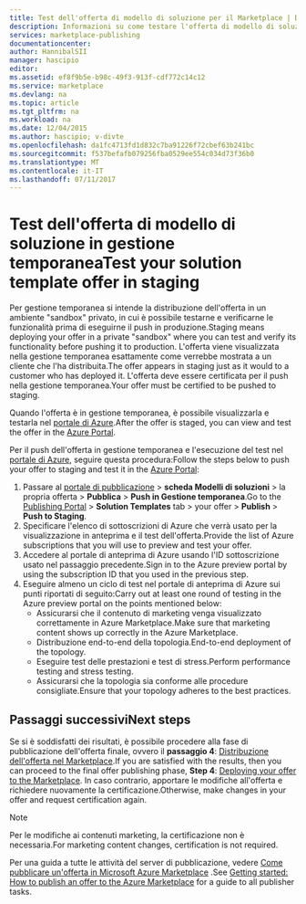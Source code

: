 ```yaml
---
title: Test dell'offerta di modello di soluzione per il Marketplace | Documentazione Microsoft
description: Informazioni su come testare l'offerta di modello di soluzione per Azure Marketplace.
services: marketplace-publishing
documentationcenter: 
author: HannibalSII
manager: hascipio
editor: 
ms.assetid: ef8f9b5e-b98c-49f3-913f-cdf772c14c12
ms.service: marketplace
ms.devlang: na
ms.topic: article
ms.tgt_pltfrm: na
ms.workload: na
ms.date: 12/04/2015
ms.author: hascipio; v-divte
ms.openlocfilehash: da1fc4713fd1d832c7ba91226f72cbef63b241bc
ms.sourcegitcommit: f537befafb079256fba0529ee554c034d73f36b0
ms.translationtype: MT
ms.contentlocale: it-IT
ms.lasthandoff: 07/11/2017
---
```

# <a name="test-your-solution-template-offer-in-staging"></a><span data-ttu-id="52b40-103">Test dell'offerta di modello di soluzione in gestione temporanea</span><span class="sxs-lookup"><span data-stu-id="52b40-103">Test your solution template offer in staging</span></span>
<span data-ttu-id="52b40-104">Per gestione temporanea si intende la distribuzione dell'offerta in un ambiente "sandbox" privato, in cui è possibile testarne e verificarne le funzionalità prima di eseguirne il push in produzione.</span><span class="sxs-lookup"><span data-stu-id="52b40-104">Staging means deploying your offer in a private "sandbox" where you can test and verify its functionality before pushing it to production.</span></span> <span data-ttu-id="52b40-105">L'offerta viene visualizzata nella gestione temporanea esattamente come verrebbe mostrata a un cliente che l'ha distribuita.</span><span class="sxs-lookup"><span data-stu-id="52b40-105">The offer appears in staging just as it would to a customer who has deployed it.</span></span> <span data-ttu-id="52b40-106">L'offerta deve essere certificata per il push nella gestione temporanea.</span><span class="sxs-lookup"><span data-stu-id="52b40-106">Your offer must be certified to be pushed to staging.</span></span>

<span data-ttu-id="52b40-107">Quando l'offerta è in gestione temporanea, è possibile visualizzarla e testarla nel [portale di Azure](https://portal.azure.com/).</span><span class="sxs-lookup"><span data-stu-id="52b40-107">After the offer is staged, you can view and test the offer in the [Azure Portal](https://portal.azure.com/).</span></span>

<span data-ttu-id="52b40-108">Per il push dell'offerta in gestione temporanea e l'esecuzione del test nel [portale di Azure](https://portal.azure.com/), seguire questa procedura:</span><span class="sxs-lookup"><span data-stu-id="52b40-108">Follow the steps below to push your offer to staging and test it in the [Azure Portal](https://portal.azure.com/):</span></span>

1. <span data-ttu-id="52b40-109">Passare al [portale di pubblicazione](https://publish.windowsazure.com) >  **scheda Modelli di soluzioni** > la propria offerta > **Pubblica** > **Push in Gestione temporanea**.</span><span class="sxs-lookup"><span data-stu-id="52b40-109">Go to the [Publishing Portal](https://publish.windowsazure.com) > **Solution Templates** tab > your offer > **Publish** > **Push to Staging**.</span></span>
2. <span data-ttu-id="52b40-110">Specificare l'elenco di sottoscrizioni di Azure che verrà usato per la visualizzazione in anteprima e il test dell'offerta.</span><span class="sxs-lookup"><span data-stu-id="52b40-110">Provide the list of Azure subscriptions that you will use to preview and test your offer.</span></span>
3. <span data-ttu-id="52b40-111">Accedere al portale di anteprima di Azure usando l'ID sottoscrizione usato nel passaggio precedente.</span><span class="sxs-lookup"><span data-stu-id="52b40-111">Sign in to the Azure preview portal by using the subscription ID that you used in the previous step.</span></span>
4. <span data-ttu-id="52b40-112">Eseguire almeno un ciclo di test nel portale di anteprima di Azure sui punti riportati di seguito:</span><span class="sxs-lookup"><span data-stu-id="52b40-112">Carry out at least one round of testing in the Azure preview portal on the points mentioned below:</span></span>
   * <span data-ttu-id="52b40-113">Assicurarsi che il contenuto di marketing venga visualizzato correttamente in Azure Marketplace.</span><span class="sxs-lookup"><span data-stu-id="52b40-113">Make sure that marketing content shows up correctly in the Azure Marketplace.</span></span>
   * <span data-ttu-id="52b40-114">Distribuzione end-to-end della topologia.</span><span class="sxs-lookup"><span data-stu-id="52b40-114">End-to-end deployment of the topology.</span></span>
   * <span data-ttu-id="52b40-115">Eseguire test delle prestazioni e test di stress.</span><span class="sxs-lookup"><span data-stu-id="52b40-115">Perform performance testing and stress testing.</span></span>
   * <span data-ttu-id="52b40-116">Assicurarsi che la topologia sia conforme alle procedure consigliate.</span><span class="sxs-lookup"><span data-stu-id="52b40-116">Ensure that your topology adheres to the best practices.</span></span>

## <a name="next-steps"></a><span data-ttu-id="52b40-117">Passaggi successivi</span><span class="sxs-lookup"><span data-stu-id="52b40-117">Next steps</span></span>
<span data-ttu-id="52b40-118">Se si è soddisfatti dei risultati, è possibile procedere alla fase di pubblicazione dell'offerta finale, ovvero il **passaggio 4**: [Distribuzione dell'offerta nel Marketplace](marketplace-publishing-push-to-production.md).</span><span class="sxs-lookup"><span data-stu-id="52b40-118">If you are satisfied with the results, then you can proceed to the final offer publishing phase, **Step 4**:  [Deploying your offer to the Marketplace](marketplace-publishing-push-to-production.md).</span></span> <span data-ttu-id="52b40-119">In caso contrario, apportare le modifiche all'offerta e richiedere nuovamente la certificazione.</span><span class="sxs-lookup"><span data-stu-id="52b40-119">Otherwise, make changes in your offer and request certification again.</span></span>

> [!NOTE]
> <span data-ttu-id="52b40-120">Per le modifiche ai contenuti marketing, la certificazione non è necessaria.</span><span class="sxs-lookup"><span data-stu-id="52b40-120">For marketing content changes, certification is not required.</span></span>
> 
> 

<span data-ttu-id="52b40-121">Per una guida a tutte le attività del server di pubblicazione, vedere [Come pubblicare un'offerta in Microsoft Azure Marketplace](marketplace-publishing-getting-started.md) .</span><span class="sxs-lookup"><span data-stu-id="52b40-121">See [Getting started: How to publish an offer to the Azure Marketplace](marketplace-publishing-getting-started.md) for a guide to all publisher tasks.</span></span>

